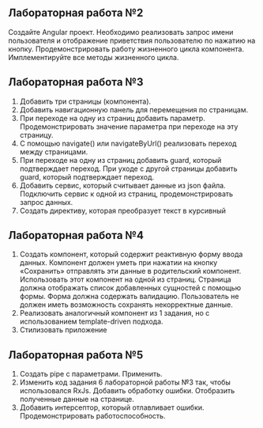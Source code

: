 ## Лабораторная работа №2

Создайте Angular проект. Необходимо реализовать запрос имени пользователя и отображение приветствия пользователю по нажатию на кнопку.
Продемонстрировать работу жизненного цикла компонента. Имплементируйте все методы жизненного цикла.

## Лабораторная работа №3
1. Добавить три страницы (компонента).
2. Добавить навигационную панель для перемещения по страницам.
3. При переходе на одну из страниц добавить параметр. Продемонстрировать значение параметра при переходе на эту страницу.
4. С помощью navigate() или navigateByUrl() реализовать переход между страницами.
5. При переходе на одну из страниц добавить guard, который подтверждает переход. При уходе с другой страницы добавить guard, который подтверждает переход.
6. Добавить сервис, который считывает данные из json файла. Подключить сервис к одной из страниц, продемонстрировать запрос данных.
7. Создать директиву, которая преобразует текст в курсивный

## Лабораторная работа №4
1. Создать компонент, который содержит реактивную форму ввода данных. Компонент должен уметь при
нажатии на кнопку «Сохранить» отправлять эти данные в родительский компонент. Использовать этот
компонент на одной из страниц. Страница должна отображать список добавленных сущностей с
помощью формы. Форма должна содержать валидацию. Пользователь не должен иметь возможность
сохранять некорректные данные.
2. Реализовать аналогичный компонент из 1 задания, но с использованием template-driven подхода.
3. Стилизовать приложение
   
## Лабораторная работа №5

1. Создать pipe с параметрами. Применить.
2. Изменить код задания 6 лабораторной работы №3 так, чтобы использовался RxJs. Добавить обработку ошибки. Отобразить полученные данные на странице.
3. Добавить интерсептор, который отлавливает ошибки. Продемонстрировать работоспособность.


